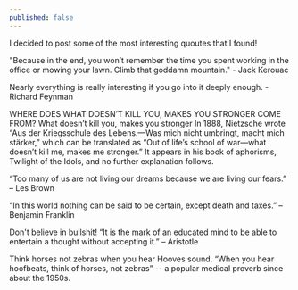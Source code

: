 ```yaml
---
published: false
---
```


I decided to post some of the most interesting quoutes that I found!

"Because in the end, you won’t remember the time you spent working in the office or mowing your lawn. Climb that goddamn mountain." - Jack Kerouac


Nearly everything is really interesting if you go into it deeply enough. - Richard Feynman




WHERE DOES WHAT DOESN’T KILL YOU, MAKES YOU STRONGER COME FROM?
What doesn’t kill you, makes you stronger
In 1888, Nietzsche wrote “Aus der Kriegsschule des Lebens.—Was mich nicht umbringt, macht mich stärker,” which can be translated as “Out of life’s school of war—what doesn’t kill me, makes me stronger.” It appears in his book of aphorisms, Twilight of the Idols, and no further explanation follows.

“Too many of us are not living our dreams because we are living our fears.”
– Les Brown


 “In this world nothing can be said to be certain, except death and taxes.”
– Benjamin Franklin


Don't believe in bullshit!
“It is the mark of an educated mind to be able to entertain a thought without accepting it.”
– Aristotle



Think horses not zebras when you hear Hooves sound.
“When you hear hoofbeats, think of horses, not zebras” -- a popular medical proverb since about the 1950s.

